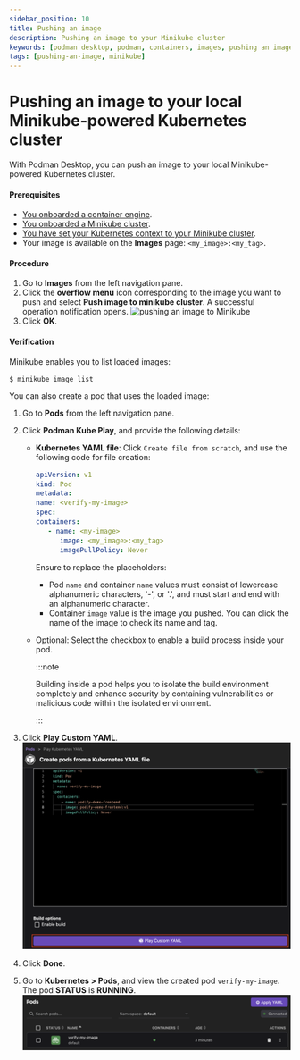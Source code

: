 ```yaml
---
sidebar_position: 10
title: Pushing an image
description: Pushing an image to your Minikube cluster
keywords: [podman desktop, podman, containers, images, pushing an image, kubernetes]
tags: [pushing-an-image, minikube]
---
```


# Pushing an image to your local Minikube-powered Kubernetes cluster

With Podman Desktop, you can push an image to your local Minikube-powered Kubernetes cluster.

#### Prerequisites

- [You onboarded a container engine](/docs/containers).
- [You onboarded a Minikube cluster](/docs/minikube).
- [You have set your Kubernetes context to your Minikube cluster](/docs/minikube/working-with-your-local-minikube-cluster).
- Your image is available on the **Images** page: `<my_image>:<my_tag>`.

#### Procedure

1. Go to **Images** from the left navigation pane.
1. Click the **overflow menu** icon corresponding to the image you want to push and select **Push image to minikube cluster**. A successful operation notification opens.
   ![pushing an image to Minikube](img/push-image-to-minikube.png)
1. Click **OK**.

#### Verification

Minikube enables you to list loaded images:

```command
$ minikube image list
```

You can also create a pod that uses the loaded image:

1. Go to **Pods** from the left navigation pane.
1. Click **Podman Kube Play**, and provide the following details:
   - **Kubernetes YAML file**: Click `Create file from scratch`, and use the following code for file creation:

     ```yaml
     apiVersion: v1
     kind: Pod
     metadata:
     name: <verify-my-image>
     spec:
     containers:
        - name: <my-image>
           image: <my_image>:<my_tag>
           imagePullPolicy: Never
     ```

     Ensure to replace the placeholders:
     - Pod `name` and container `name` values must consist of lowercase alphanumeric characters, '-', or '.', and must start and end with an alphanumeric character.
     - Container `image` value is the image you pushed. You can click the name of the image to check its name and tag.

   - Optional: Select the checkbox to enable a build process inside your pod.

     :::note

     Building inside a pod helps you to isolate the build environment completely and enhance security by containing vulnerabilities or malicious code within the isolated environment.

     :::

1. Click **Play Custom YAML**.
   ![Play Custom YAML button](img/create-pod-from-kube-yaml.png)
1. Click **Done**.
1. Go to **Kubernetes > Pods**, and view the created pod `verify-my-image`. The pod **STATUS** is **RUNNING**.
   ![play a Kubernetes YAML](img/verify-my-image-pod-running.png)
